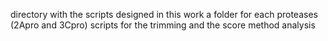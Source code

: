 directory with the scripts designed in this work
a folder for each proteases (2Apro and 3Cpro)
scripts for the trimming and the score method analysis
